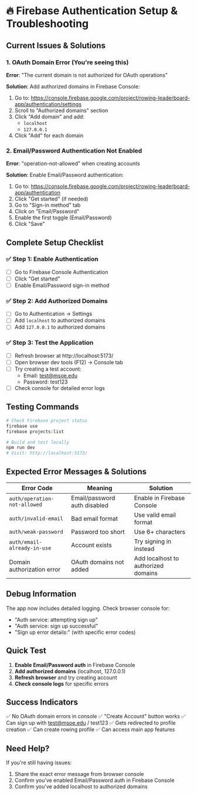 # 🔥 Firebase Authentication Setup & Troubleshooting

## Current Issues & Solutions

### 1. OAuth Domain Error (You're seeing this)
**Error**: "The current domain is not authorized for OAuth operations"

**Solution**: Add authorized domains in Firebase Console:
1. Go to: https://console.firebase.google.com/project/rowing-leaderboard-app/authentication/settings
2. Scroll to "Authorized domains" section
3. Click "Add domain" and add:
   - `localhost`
   - `127.0.0.1`
4. Click "Add" for each domain

### 2. Email/Password Authentication Not Enabled
**Error**: "operation-not-allowed" when creating accounts

**Solution**: Enable Email/Password authentication:
1. Go to: https://console.firebase.google.com/project/rowing-leaderboard-app/authentication
2. Click "Get started" (if needed)
3. Go to "Sign-in method" tab
4. Click on "Email/Password"
5. Enable the first toggle (Email/Password)
6. Click "Save"

## Complete Setup Checklist

### ✅ Step 1: Enable Authentication
- [ ] Go to Firebase Console Authentication
- [ ] Click "Get started"
- [ ] Enable Email/Password sign-in method

### ✅ Step 2: Add Authorized Domains
- [ ] Go to Authentication → Settings
- [ ] Add `localhost` to authorized domains
- [ ] Add `127.0.0.1` to authorized domains

### ✅ Step 3: Test the Application
- [ ] Refresh browser at http://localhost:5173/
- [ ] Open browser dev tools (F12) → Console tab
- [ ] Try creating a test account:
  - Email: test@msoe.edu
  - Password: test123
- [ ] Check console for detailed error logs

## Testing Commands

```bash
# Check Firebase project status
firebase use
firebase projects:list

# Build and test locally
npm run dev
# Visit: http://localhost:5173/
```

## Expected Error Messages & Solutions

| Error Code | Meaning | Solution |
|------------|---------|----------|
| `auth/operation-not-allowed` | Email/password auth disabled | Enable in Firebase Console |
| `auth/invalid-email` | Bad email format | Use valid email format |
| `auth/weak-password` | Password too short | Use 6+ characters |
| `auth/email-already-in-use` | Account exists | Try signing in instead |
| Domain authorization error | OAuth domains not added | Add localhost to authorized domains |

## Debug Information

The app now includes detailed logging. Check browser console for:
- "Auth service: attempting sign up"
- "Auth service: sign up successful"
- "Sign up error details:" (with specific error codes)

## Quick Test

1. **Enable Email/Password auth** in Firebase Console
2. **Add authorized domains** (localhost, 127.0.0.1)
3. **Refresh browser** and try creating account
4. **Check console logs** for specific errors

## Success Indicators

✅ No OAuth domain errors in console
✅ "Create Account" button works
✅ Can sign up with test@msoe.edu / test123
✅ Gets redirected to profile creation
✅ Can create rowing profile
✅ Can access main app features

## Need Help?

If you're still having issues:
1. Share the exact error message from browser console
2. Confirm you've enabled Email/Password auth in Firebase Console
3. Confirm you've added localhost to authorized domains
